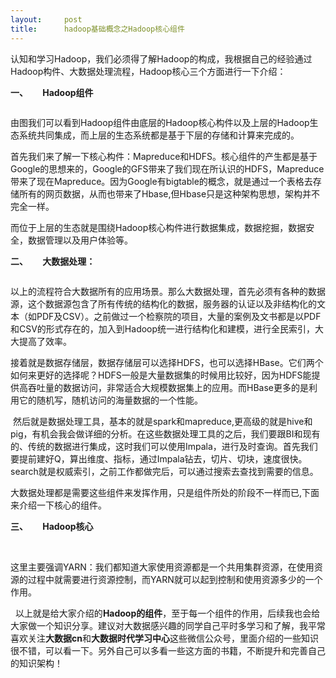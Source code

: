 ```yaml
---
layout:     post
title:      hadoop基础概念之Hadoop核心组件
---
```

<div id="article_content" class="article_content clearfix csdn-tracking-statistics" data-pid="blog" data-mod="popu_307" data-dsm="post">
								            <link rel="stylesheet" href="https://csdnimg.cn/release/phoenix/template/css/ck_htmledit_views-f76675cdea.css">
						<div class="htmledit_views" id="content_views">
                
<p>认知和学习Hadoop，我们必须得了解Hadoop的构成，我根据自己的经验通过Hadoop构件、大数据处理流程，Hadoop核心三个方面进行一下介绍：</p>
<p><strong>一、       Hadoop组件</strong></p>
<p><strong><a href="http://www.dashujuedu.com/course/335" rel="nofollow"><img src="https://img-blog.csdn.net/20161201154910051?watermark/2/text/aHR0cDovL2Jsb2cuY3Nkbi5uZXQv/font/5a6L5L2T/fontsize/400/fill/I0JBQkFCMA==/dissolve/70/gravity/Center" alt=""></a><br></strong></p>
<p><strong></strong></p>
<p>由图我们可以看到Hadoop组件由底层的Hadoop核心构件以及上层的Hadoop生态系统共同集成，而上层的生态系统都是基于下层的存储和计算来完成的。</p>
<p>首先我们来了解一下核心构件：Mapreduce和HDFS。核心组件的产生都是基于Google的思想来的，Google的GFS带来了我们现在所认识的HDFS，Mapreduce带来了现在Mapreduce。因为Google有bigtable的概念，就是通过一个表格去存储所有的网页数据，从而也带来了Hbase,但Hbase只是这种架构思想，架构并不完全一样。</p>
<p>而位于上层的生态就是围绕Hadoop核心构件进行数据集成，数据挖掘，数据安全，数据管理以及用户体验等。</p>
<p><strong>二、       大数据处理：</strong></p>
<p><strong><a href="http://www.dashujuedu.com/course/335" rel="nofollow"><img src="https://img-blog.csdn.net/20161201154942002?watermark/2/text/aHR0cDovL2Jsb2cuY3Nkbi5uZXQv/font/5a6L5L2T/fontsize/400/fill/I0JBQkFCMA==/dissolve/70/gravity/Center" alt=""></a><br></strong></p>
<p><strong></strong></p>
<p>以上的流程符合大数据所有的应用场景。那么大数据处理，首先必须有各种的数据源，这个数据源包含了所有传统的结构化的数据，服务器的认证以及非结构化的文本（如PDF及CSV）。之前做过一个检察院的项目，大量的案例及文书都是以PDF和CSV的形式存在的，加入到Hadoop统一进行结构化和建模，进行全民索引，大大提高了效率。</p>
<p>接着就是数据存储层，数据存储层可以选择HDFS，也可以选择HBase。它们两个如何来更好的选择呢？HDFS一般是大量数据集的时候用比较好，因为HDFS能提供高吞吐量的数据访问，非常适合大规模数据集上的应用。而HBase更多的是利用它的随机写，随机访问的海量数据的一个性能。</p>
<p> 然后就是数据处理工具，基本的就是spark和mapreduce,更高级的就是hive和pig，有机会我会做详细的分析。在这些数据处理工具的之后，我们要跟BI和现有的、传统的数据进行集成，这时我们可以使用Impala，进行及时查询。首先我们要提前建好Q，算出维度、指标，通过Impala钻去，切片、切块，速度很快。search就是权威索引，之前工作都做完后，可以通过搜索去查找到需要的信息。</p>
<p>大数据处理都是需要这些组件来发挥作用，只是组件所处的阶段不一样而已,下面来介绍一下核心的组件。 </p>
<p><strong>三、       Hadoop核心</strong></p>
<p><strong> <a href="http://www.dashujuedu.com/course/335" rel="nofollow"><img src="https://img-blog.csdn.net/20161201155030518?watermark/2/text/aHR0cDovL2Jsb2cuY3Nkbi5uZXQv/font/5a6L5L2T/fontsize/400/fill/I0JBQkFCMA==/dissolve/70/gravity/Center" alt=""></a></strong></p>
<p>这里主要强调YARN：我们都知道大家使用资源都是一个共用集群资源，在使用资源的过程中就需要进行资源控制，而YARN就可以起到控制和使用资源多少的一个作用。</p>
<p>  以上就是给大家介绍的<strong>Hadoop的组件</strong>，至于每一个组件的作用，后续我也会给大家做一个知识分享。建议对大数据感兴趣的同学自己平时多学习和了解，我平常喜欢关注<strong>大数据cn</strong>和<strong>大数据时代学习中心</strong>这些微信公众号，里面介绍的一些知识很不错，可以看一下。另外自己可以多看一些这方面的书籍，不断提升和完善自己的知识架构！</p>
            </div>
                </div>